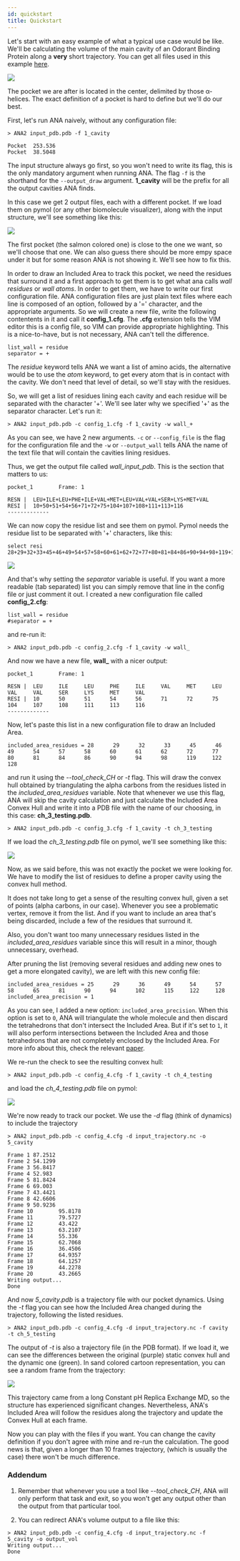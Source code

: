 ```yaml
---
id: quickstart  
title: Quickstart  
---
```


Let's start with an easy example of what a typical use case would be like.
We'll be calculating the volume of the main cavity of an Odorant Binding Protein along
a **very** short trajectory.
You can get all files used in this example [here](https://github.com/anadynamics/ANA2/tree/master/aux/quickstart).

![](assets/quickstart/quickstart_1.png)

The pocket we are after is located in the center, delimited by those α-helices.
The exact definition of a pocket is hard to define but we'll do our best.

First, let's run ANA naively, without any configuration file:

```
> ANA2 input_pdb.pdb -f 1_cavity

Pocket  253.536
Pocket  38.5048
```

The input structure always go first, so you won't need to write its flag, this
is the only mandatory argument when running ANA. The flag `-f` is the shorthand
for the `--output_draw` argument. **1_cavity** will be the prefix for all
the output cavities ANA finds. 

In this case we get 2 output files, each with a different pocket. If we load
them on pymol (or any other biomolecule visualizer), along with the input
structure, we'll see something like this:

![](assets/quickstart/quickstart_2.png)

The first pocket (the salmon colored one) is close to the one we want, so
we'll choose that one. We can also guess there should be more empy space under
it but for some reason ANA is not showing it. We'll see how to fix this.

In order to draw an Included Area to track this pocket, we need the residues
that surround it and a first approach to get them is to get what ana calls
*wall residues* or *wall atoms*.
In order to get them, we have to write our first configuration file. ANA
configuration files are just plain text files where each line is composed of an
option, followed by a '=' character, and the appropriate arguments. So we will
create a new file, write the following contentents in it and call it
**config_1.cfg**. The **.cfg** extension tells the VIM editor this is a config
file, so VIM can provide appropriate highlighting. This is a nice-to-have, but is
not necessary, ANA can't tell the difference.

```
list_wall = residue
separator = +
```

The *residue* keyword tells ANA we want a list of amino acids, the
alternative would be to use the *atom* keyword, to get every atom that is in
contact with the cavity. We don't need that level of detail, so we'll stay with
the residues.

So, we will get a list of residues lining each cavity and each residue will be
separated with the character '+'. We'll see later why we specified '+' as the
separator character. Let's run it:

```
> ANA2 input_pdb.pdb -c config_1.cfg -f 1_cavity -w wall_+
```

As you can see, we have 2 new arguments. `-c` or `--config_file` is the flag
for the configuration file and the `-w` or `--output_wall` tells ANA the name of
the text file that will contain the cavities lining residues.

Thus, we get the output file called *wall_input_pdb*. This is the section that
matters to us:

```
pocket_1        Frame: 1

RESN |  LEU+ILE+LEU+PHE+ILE+VAL+MET+LEU+VAL+VAL+SER+LYS+MET+VAL
RESI |  10+50+51+54+56+71+72+75+104+107+108+111+113+116
-------------
```

We can now copy the residue list and see them on pymol. Pymol needs the residue
list to be separated with '+' characters, like this:

```
select resi 28+29+32+33+45+46+49+54+57+58+60+61+62+72+77+80+81+84+86+90+94+98+119+122+128
```

![](assets/quickstart/quickstart_3.png)

And that's why setting the *separator* variable is useful. If you want a more
readable (tab separated) list you can simply remove that line in the config
file or just comment it out. I created a new configuration file called
**config_2.cfg**:

```
list_wall = residue
#separator = +
```

and re-run it:

```
> ANA2 input_pdb.pdb -c config_2.cfg -f 1_cavity -w wall_
```

And now we have a new file, **wall_** with a nicer output:

```
pocket_1        Frame: 1

RESN |  LEU     ILE     LEU     PHE     ILE     VAL     MET     LEU     VAL     VAL     SER     LYS     MET     VAL
RESI |  10      50      51      54      56      71      72      75      104     107     108     111     113     116
-------------  
```

Now, let's paste this list in a new configuration file to draw an Included Area.

```
included_area_residues = 28      29      32      33      45      46      49      54      57      58      60      61      62      72      77      80      81      84      86      90      94      98      119     122     128 
```

and run it using the *--tool_check_CH* or *-t* flag. This will draw the convex
hull obtained by triangulating the alpha carbons from the residues listed in the 
*included_area_residues* variable. Note that whenever we use this flag, ANA
will skip the cavity calculation and just calculate the Included Area Convex
Hull and write it into a PDB file with the name of our choosing, in this case:
**ch_3_testing.pdb**.

```
> ANA2 input_pdb.pdb -c config_3.cfg -f 1_cavity -t ch_3_testing
```
If we load the *ch_3_testing.pdb* file on pymol, we'll see something like this:

![](assets/quickstart/quickstart_4.png)

Now, as we said before, this was not exactly the pocket we were looking for. We
have to modify the list of residues to define a proper cavity using the convex
hull method.

It does not take long to get a sense of the resulting convex hull, given a set
of points (alpha carbons, in our case). Whenever you see a problematic vertex,
remove it from the list. And if you want to include an area that's being
discarded, include a few of the residues that surround it.

Also, you don't want too many unnecessary residues listed in the
*included_area_residues* variable since this will result in a minor, though
unnecessary, overhead.

After pruning the list (removing several residues and adding new ones to
get a more elongated cavity), we are left with this new config file:

```
included_area_residues = 25      29      36      49      54      57      58      65      81      90      94      102      115     122     128 
included_area_precision = 1
```

As you can see, I added a new option: `included_area_precision`. When this
option is set to `0`, ANA will triangulate the whole molecule and then discard
the tetrahedrons that don't intersect the Included Area. But if it's set to
`1`, it will also perform intersections between the Included Area and those
tetrahedrons that are not completely enclosed by the Included Area. For more
info about this, check the relevant [paper](https://pubs.acs.org/doi/10.1021/acs.jctc.7b00744#:~:text=We%20make%20use%20of%20variations,volume%20exhibit%20more%20flexible%20cavities.).

We re-run the check to see the resulting convex hull:

```
> ANA2 input_pdb.pdb -c config_4.cfg -f 1_cavity -t ch_4_testing
```
and load the *ch_4_testing.pdb* file on pymol:

![](assets/quickstart/quickstart_5.png)

We're now ready to track our pocket. We use the *-d* flag (think of dynamics)
to include the trajectory

```
> ANA2 input_pdb.pdb -c config_4.cfg -d input_trajectory.nc -o 5_cavity

Frame 1 87.2512
Frame 2 54.1299
Frame 3 56.8417
Frame 4 52.983
Frame 5 81.8424
Frame 6 69.003
Frame 7 43.4421
Frame 8 42.6606
Frame 9 50.9236
Frame 10        95.8178
Frame 11        79.5727
Frame 12        43.422
Frame 13        63.2107
Frame 14        55.336
Frame 15        62.7068
Frame 16        36.4506
Frame 17        64.9357
Frame 18        64.1257
Frame 19        44.2278
Frame 20        43.2665
Writing output...
Done
```

And now *5_cavity.pdb* is a trajectory file with our pocket dynamics. 
Using the *-t* flag you can see how the Included Area changed during the
trajectory, following the listed residues.

```
> ANA2 input_pdb.pdb -c config_4.cfg -d input_trajectory.nc -f cavity -t ch_5_testing
```

The output of *-t* is also a trajectory file (in the PDB format). If we
load it, we can see the differences between the original (purple) static convex
hull and the dynamic one (green). In sand colored cartoon representation,
you can see a random frame from the trajectory:

![](assets/quickstart/quickstart_6.png)

This trajectory came from a long Constant pH Replica Exchange MD, so the
structure has experienced significant changes. Nevertheless, ANA's Included Area
will follow the residues along the trajectory and update the Convex Hull at
each frame.

Now you can play with the files if you want. You can change the cavity
definition if you don't agree with mine and re-run the calculation. The good
news is that, given a longer than 10 frames trajectory, (which is usually the
case) there won't be much difference.


### Addendum

1. Remember that whenever you use a tool like *--tool_check_CH*, ANA will only perform
that task and exit, so you won't get any output other than the output from
that particular tool.

2. You can redirect ANA's volume output to a file like this:
```
> ANA2 input_pdb.pdb -c config_4.cfg -d input_trajectory.nc -f 5_cavity -o output_vol
Writing output...
Done
```
